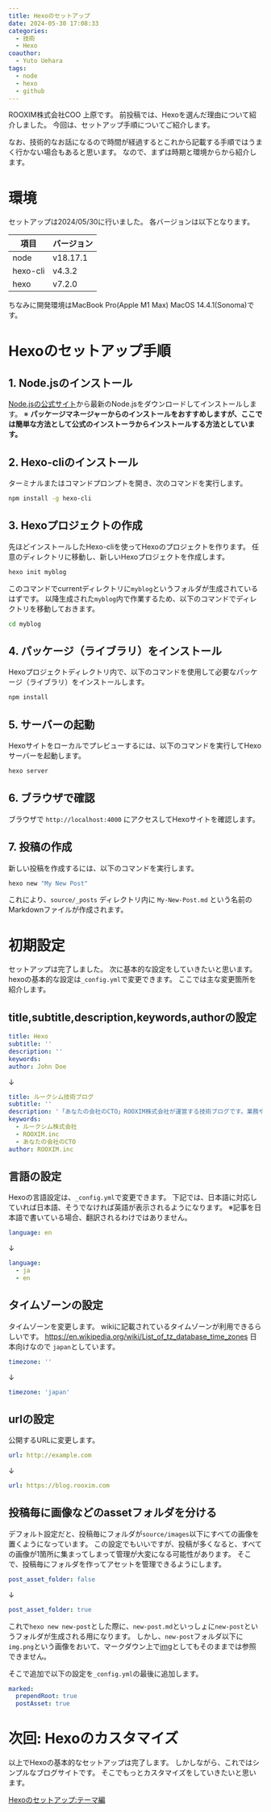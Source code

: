 ```yaml
---
title: Hexoのセットアップ
date: 2024-05-30 17:08:33
categories:
  - 技術
  - Hexo
coauthor:
  - Yuto Uehara
tags:
  - node
  - hexo
  - github
---
```


ROOXIM株式会社COO 上原です。
前投稿では、Hexoを選んだ理由について紹介しました。
今回は、セットアップ手順についてご紹介します。
<!-- more -->
なお、技術的なお話になるので時間が経過するとこれから記載する手順ではうまく行かない場合もあると思います。
なので、まずは時期と環境からから紹介します。

# 環境
セットアップは2024/05/30に行いました。
各バージョンは以下となります。

| 項目                      | バージョン                                |
|-------------------------|--------------------------------------|
| node                    | v18.17.1                             |
| hexo-cli                | v4.3.2                               |
| hexo                    | v7.2.0                               |

ちなみに開発環境はMacBook Pro(Apple M1 Max) MacOS 14.4.1(Sonoma)です。

# Hexoのセットアップ手順

## 1. Node.jsのインストール
[Node.jsの公式サイト](https://nodejs.org/)から最新のNode.jsをダウンロードしてインストールします。
※ __パッケージマネージャーからのインストールをおすすめしますが、ここでは簡単な方法として公式のインストーラからインストールする方法としています。__


## 2. Hexo-cliのインストール
ターミナルまたはコマンドプロンプトを開き、次のコマンドを実行します。
```bash
npm install -g hexo-cli
```

## 3. Hexoプロジェクトの作成
先ほどインストールしたHexo-cliを使ってHexoのプロジェクトを作ります。
任意のディレクトリに移動し、新しいHexoプロジェクトを作成します。
```bash
hexo init myblog
```

このコマンドでcurrentディレクトリに`myblog`というフォルダが生成されているはずです。
以降生成された`myblog`内で作業するため、以下のコマンドでディレクトリを移動しておきます。

```bash
cd myblog
```

## 4. パッケージ（ライブラリ）をインストール
Hexoプロジェクトディレクトリ内で、以下のコマンドを使用して必要なパッケージ（ライブラリ）をインストールします。
```bash
npm install
```

## 5. サーバーの起動
Hexoサイトをローカルでプレビューするには、以下のコマンドを実行してHexoサーバーを起動します。
```bash
hexo server
```

## 6. ブラウザで確認
ブラウザで `http://localhost:4000` にアクセスしてHexoサイトを確認します。

## 7. 投稿の作成
新しい投稿を作成するには、以下のコマンドを実行します。
```bash
hexo new "My New Post"
```
これにより、`source/_posts` ディレクトリ内に `My-New-Post.md` という名前のMarkdownファイルが作成されます。

# 初期設定
セットアップは完了しました。
次に基本的な設定をしていきたいと思います。
hexoの基本的な設定は`_config.yml`で変更できます。
ここでは主な変更箇所を紹介します。

## title,subtitle,description,keywords,authorの設定
```yaml _config.yml
title: Hexo
subtitle: ''
description: ''
keywords:
author: John Doe
```
↓
```yaml _config.yml
title: ルークシム技術ブログ
subtitle: ''
description: '「あなたの会社のCTO」ROOXIM株式会社が運営する技術ブログです。業務や、最新の技術について紹介していきます。'
keywords:
  - ルークシム株式会社
  - ROOXIM.inc
  - あなたの会社のCTO
author: ROOXIM.inc
```

## 言語の設定
Hexoの言語設定は、`_config.yml`で変更できます。
下記では、日本語に対応していれば日本語、そうでなければ英語が表示されるようになります。
※記事を日本語で書いている場合、翻訳されるわけではありません。
```yaml _config.yml
language: en
```
↓
```yaml _config.yml
language:
  - ja
  - en
```

## タイムゾーンの設定
タイムゾーンを変更します。
wikiに記載されているタイムゾーンが利用できるらしいです。
https://en.wikipedia.org/wiki/List_of_tz_database_time_zones
日本向けなので `japan`としています。

```yaml _config.yml
timezone: ''
```
↓
```yaml _config.yml
timezone: 'japan'
```

## urlの設定
公開するURLに変更します。

```yaml _config.yml
url: http://example.com
```
↓
```yaml _config.yml
url: https://blog.rooxim.com
```

## 投稿毎に画像などのassetフォルダを分ける
デフォルト設定だと、投稿毎にフォルダが`source/images`以下にすべての画像を置くようになっています。
この設定でもいいですが、投稿が多くなると、すべての画像が1箇所に集まってしまって管理が大変になる可能性があります。
そこで、投稿毎にフォルダを作ってアセットを管理できるようにします。

```yaml _config.yml
post_asset_folder: false
```
↓
```yaml _config.yml
post_asset_folder: true
```

これで`hexo new new-post`とした際に、`new-post.md`といっしょに`new-post`というフォルダが生成される用になります。
しかし、`new-post`フォルダ以下に`img.png`という画像をおいて、マークダウン上で[img](img.png)としてもそのままでは参照できません。

そこで追加で以下の設定を`_config.yml`の最後に追加します。
```yaml _config.yml
marked:
  prependRoot: true
  postAsset: true
```



# 次回: Hexoのカスタマイズ
以上でHexoの基本的なセットアップは完了します。
しかしながら、これではシンプルなブログサイトです。
そこでもっとカスタマイズをしていきたいと思います。

[Hexoのセットアップ:テーマ編](/2024/05/30/20240530002-Hexoのカスタマイズ)

